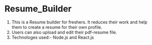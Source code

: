 ﻿# Resume_Builder
 
 
 1. This is a Resume builder for freshers. It reduces their work and help them to create a resume for their own profile.
 2. Users can also upload and edit their pdf-resume file.
 3. Technologes used:- Node.js and React.js
